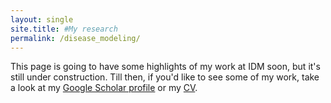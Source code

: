 ```yaml
---
layout: single
site.title: #My research
permalink: /disease_modeling/
---
```

<!-- Alternative to the header image above 
<figure>
<center> <img src="../assets/images/quantum_beats.png" width="800px" /> </center>
<figcaption> Image credit: <a href="https://nipaeason.com">Nipa Eason</a> </figcaption>
</figure> -->

This page is going to have some highlights of my work at IDM soon, but it's still under construction. Till then, if you'd like to see some of my work, take a look at my [Google Scholar profile](https://scholar.google.com/citations?user=4XfFTrEAAAAJ&hl=en&oi=ao) or my [CV](../assets/docs/CV.pdf). 